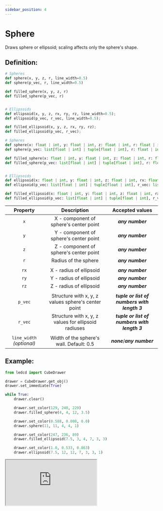 ```yaml
---
sidebar_position: 4
---
```


# Sphere

Draws sphere or ellipsoid; scaling affects only the sphere's shape.

## Definition:

```python title="Simplified definition"
# Spheres
def sphere(x, y, z, r, line_width=0.5)
def sphere(p_vec, r, line_width=0.5)

def filled_sphere(x, y, z, r)
def filled_sphere(p_vec, r)


# Ellipsoids
def ellipsoid(x, y, z, rx, ry, rz, line_width=0.5);
def ellipsoid(p_vec, r_vec, line_width=0.5);

def filled_ellipsoid(x, y, z, rx, ry, rz);
def filled_ellipsoid(p_vec, r_vec);
```

```python title="Complete definition"
# Spheres
def sphere(x: float | int, y: float | int, z: float | int, r: float | int, line_width=0.5: float | int) -> None
def sphere(p_vec: list[float | int] | tuple[float | int], r: float | int, line_width=0.5: float | int) -> None

def filled_sphere(x: float | int, y: float | int, z: float | int, r: float | int) -> None
def filled_sphere(p_vec: list[float | int] | tuple[float | int], r: float | int) -> None


# Ellipsoids
def ellipsoid(x: float | int, y: float | int, z: float | int, rx: float | int, ry: float | int, rz: float | int, line_width=0.5: float | int) -> None
def ellipsoid(p_vec: list[float | int] | tuple[float | int], r_vec: list[float | int] | tuple[float | int], line_width=0.5: float | int) -> None

def filled_ellipsoid(x: float | int, y: float | int, z: float | int, rx: float | int, ry: float | int, rz: float | int) -> None
def filled_ellipsoid(p_vec: list[float | int] | tuple[float | int], r_vec: list[float | int] | tuple[float | int]) -> None
```

|         Property          |                     Description                      |               Accepted values                |
| :-----------------------: | :--------------------------------------------------: | :------------------------------------------: |
|            `x`            |        X - component of sphere's center point        |               _**any number**_               |
|            `y`            |        Y - component of sphere's center point        |               _**any number**_               |
|            `z`            |        Z - component of sphere's center point        |               _**any number**_               |
|            `r`            |                 Radius of the sphere                 |               _**any number**_               |
|                           |                                                      |                                              |
|           `rx`            |               X - radius of ellipsoid                |               _**any number**_               |
|           `ry`            |               Y - radius of ellipsoid                |               _**any number**_               |
|           `rz`            |               Z - radius of ellipsoid                |               _**any number**_               |
|                           |                                                      |                                              |
|          `p_vec`          | Structure with x, y, z values sphere's center point  | _**tuple or list of numbers with length 3**_ |
|          `r_vec`          | Structure with x, y, z values for ellipsoid radiuses | _**tuple or list of numbers with length 3**_ |
|                           |                                                      |                                              |
| `line_width` _(optional)_ |       Width of the sphere's wall. Default: 0.5       |         _**none**_/_**any number**_          |

## Example:

<div id="code_block_hidden" hidden></div>

```python
from ledcd import CubeDrawer

drawer = CubeDrawer.get_obj()
drawer.set_immediate(True)

while True:
    drawer.clear()

    drawer.set_color(129, 240, 229)
    drawer.filled_sphere(4, 4, 12, 3.5)

    drawer.set_color(0.588, 0.008, 0.0)
    drawer.sphere(11, 11, 4, 4, 1)

    drawer.set_color(247, 236, 89)
    drawer.filled_ellipsoid(7.5, 3, 4, 7, 3, 3)

    drawer.set_color(1.0, 0.533, 0.863)
    drawer.ellipsoid(7.5, 12, 12, 7, 3, 3, 1)
```

<script>
  let _ = () => {
    (() => {
      document["ind_line_map"] = new Object();
      document.ind_line_map[0] = 6;
      document.ind_line_map[1] = 8;
      document.ind_line_map[2] = 9;
      document.ind_line_map[3] = 11;
      document.ind_line_map[4] = 12;
      document.ind_line_map[5] = 14;
      document.ind_line_map[6] = 15;
      document.ind_line_map[7] = 17;
      document.ind_line_map[8] = 18;
      document.ind_line_map[9] = 20;
      document.ind_line_map[10] = 21;
      document.ind_line_map[11] = 6;

      window.addEventListener("message", function (e) {
          if (e.data == document.cur_state || e.data < 0)
            return;
          
          const tmp = document.querySelectorAll("#code_block_hidden ~ div .token-line")[document.ind_line_map[document.cur_state]];
          if (tmp)
            if (tmp.classList.contains("active_code_line"))
              tmp.classList.remove("active_code_line")

          document.cur_state = e.data;
          const tmp1 = document.querySelectorAll("#code_block_hidden ~ div .token-line")[document.ind_line_map[document.cur_state]];
          if (tmp1)
            tmp1.classList.add("active_code_line")
          
      }, false);


    })()
  }
</script>

<iframe src="https://cube.trycubic.com/examples/sphere/index.html">
  <p>Your browser does not support iframes.</p>
</iframe>
